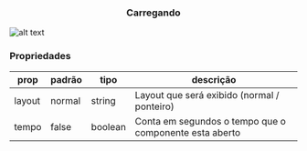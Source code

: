 <h3 align="center">Carregando</h3> 

![alt text](https://raw.githubusercontent.com/vitoralvesdev/react-native-componentes/master/prints/Carregando.jpeg)

### Propriedades 
| prop | padrão | tipo | descrição |
| ---- | ---- | ----| ---- |
| layout | normal | string | Layout que será exibido (normal / ponteiro) |
| tempo | false | boolean | Conta em segundos o tempo que o componente esta aberto  |
